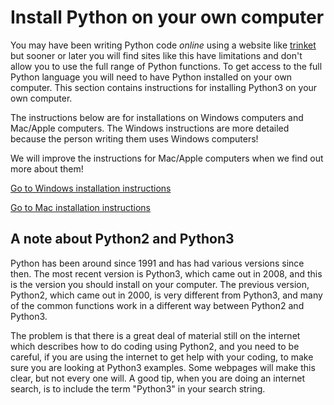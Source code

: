 # Install Python on your own computer

You may have been writing Python code *online* using a website like [trinket](https://trinket.io/) but sooner or later you will find sites like this have limitations and don't allow you to use the full range of Python functions. To get access to the full Python language you will need to have Python installed on your own computer. This section contains instructions for installing Python3 on your own computer.

The instructions below are for installations on Windows computers and Mac/Apple computers. The Windows instructions are more detailed because the person writing them uses Windows computers!

We will improve the instructions for Mac/Apple computers when we find out more about them!

[Go to Windows installation instructions](Windows-installation)

[Go to Mac installation instructions](MacOS-installation)

## A note about Python2 and Python3

Python has been around since 1991 and has had various versions since then. The most recent version is Python3, which came out in 2008, and this is the version you should install on your computer. The previous version, Python2, which came out in 2000, is very different from Python3, and many of the common functions work in a different way between Python2 and Python3.

The problem is that there is a great deal of material still on the internet which describes how to do coding using Python2, and you need to be careful, if you are using the internet to get help with your coding, to make sure you are looking at Python3 examples. Some webpages will make this clear, but not every one will. A good tip, when you are doing an internet search, is to include the term "Python3" in your search string.
